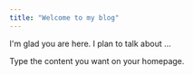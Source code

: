 ```yaml
---
title: "Welcome to my blog"
---
```


I'm glad you are here. I plan to talk about ...

Type the content you want on your homepage.
